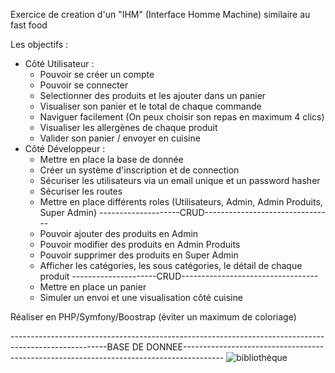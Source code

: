 Exercice de creation d'un "IHM" (Interface Homme Machine) similaire au fast food

Les objectifs : 
  - Côté Utilisateur :
    - Pouvoir se créer un compte
    - Pouvoir se connecter
    - Selectionner des produits et les ajouter dans un panier
    - Visualiser son panier et le total de chaque commande
    - Naviguer facilement (On peux choisir son repas en maximum 4 clics)
    - Visualiser les allergènes de chaque produit
    - Valider son panier / envoyer en cuisine
  - Côté Développeur :
    - Mettre en place la base de donnée
    - Créer un système d'inscription et de connection
    - Sécuriser les utilisateurs via un email unique et un password hasher
    - Sécuriser les routes
    - Mettre en place différents roles (Utilisateurs, Admin, Admin Produits, Super Admin)
    --------------------CRUD--------------------------------
    - Pouvoir ajouter des produits en Admin              
    - Pouvoir modifier des produits en Admin Produits    
    - Pouvoir supprimer des produits en Super Admin
    - Afficher les catégories, les sous catégories, le détail de chaque produit
    ---------------------CRUD----------------------------------
    - Mettre en place un panier
    - Simuler un envoi et une visualisation côté cuisine
   
  Réaliser en PHP/Symfony/Boostrap (éviter un maximum de coloriage)


  ------------------------------------------------------------------------------------------------------BASE DE DONNEE----------------------------------------------------------------------------------------
  ![bibliothèque](https://github.com/MaxenceCodeFR/mcdalle/assets/105151136/aafebf69-cd48-4377-9322-589534cbdc93)

  
